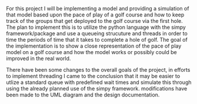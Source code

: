For this project I will be implementing a model and providing a simulation of that model based upon the pace of play of a golf course and how to keep track of the groups that get deployed to the golf course via the first hole. The plan to implement this is to utilize the python language with the simpy framework/package and use a queueing strucuture and threads in order to time the periods of time that it takes to complete a hole of golf. The goal of the implementation is to show a close representation of the pace of play model on a golf course and how the model works or possibly could be improved in the real world.

There have been some changes to the overall goals of the project, in efforts to implement threading I came to the conclusion that it may be easier to utlize a standard queue with predefined wait times and simulate this through using the already planned use of the simpy framework. modifications have been made to the UML diagram and the design documentation.
